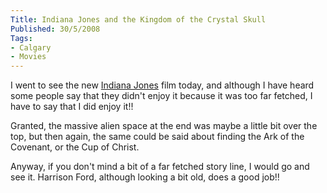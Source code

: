 ```yaml
---
Title: Indiana Jones and the Kingdom of the Crystal Skull
Published: 30/5/2008
Tags:
- Calgary
- Movies
---
```


I went to see the new [Indiana Jones](http://www.imdb.com/title/tt0367882/) film today, and although I have heard some people say that they didn't enjoy it because it was too far fetched, I have to say that I did enjoy it!!

Granted, the massive alien space at the end was maybe a little bit over the top, but then again, the same could be said about finding the Ark of the Covenant, or the Cup of Christ.

Anyway, if you don't mind a bit of a far fetched story line, I would go and see it. Harrison Ford, although looking a bit old, does a good job!!